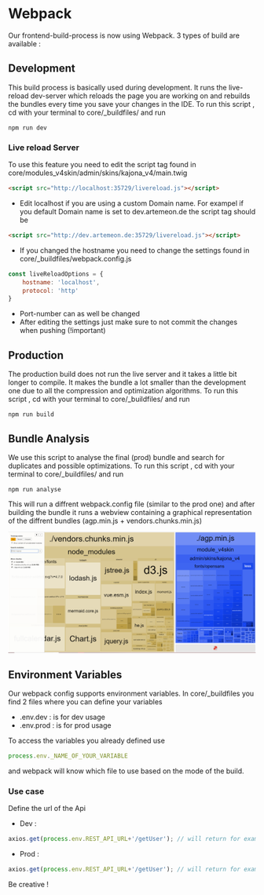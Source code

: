 # Webpack

Our frontend-build-process is now using Webpack. 3 types of build are available : 

## Development
This build process is basically used during development. It runs the live-reload dev-server which reloads the page you are working on and rebuilds the bundles every time you save your changes in the IDE.
To run this script , cd with your terminal to core/_buildfiles/ and run 
```
npm run dev
```

### Live reload Server
To use this feature you need to edit the script tag found in core/modules_v4skin/admin/skins/kajona_v4/main.twig
```html
<script src="http://localhost:35729/livereload.js"></script>
```
- Edit localhost if you are using a custom Domain name. For exampel if you default Domain name is set to dev.artemeon.de the script tag should be 
```html
<script src="http://dev.artemeon.de:35729/livereload.js"></script>
```

- If you changed the hostname you need to change the settings found in core/_buildfiles/webpack.config.js

```javascript
const liveReloadOptions = {
    hostname: 'localhost',
    protocol: 'http'
}
```
- Port-number can as well be changed
- After editing the settings just make sure to not commit the changes when pushing (!important)

## Production
The production build does not run the live server and it takes a little bit longer to compile. It makes the bundle a lot smaller than the development one due to all the compression and optimization algorithms.
To run this script , cd with your terminal to core/_buildfiles/ and run 
```
npm run build
```

## Bundle Analysis
We use this script to analyse the final (prod) bundle and search for duplicates and possible optimizations. To run this script , cd with your terminal to core/_buildfiles/ and run 
```
npm run analyse
```
This will run a diffrent webpack.config file (similar to the prod one) and after building the bundle it runs a webview containing a graphical representation of the diffrent bundles (agp.min.js + vendors.chunks.min.js)

 <div style="text-align:center">
  <img src="./webpackAnalyse.PNG" alt="">
</div>

## Environment Variables
Our webpack config supports environment variables. In core/_buildfiles you find 2 files where you can define your variables 
- .env.dev : is for dev usage 
- .env.prod : is for prod usage

To access the variables you already defined use 

```javascript
process.env._NAME_OF_YOUR_VARIABLE
```
and webpack will know which file to use based on the mode of the build.
### Use case
Define the url of the Api
- Dev : 
```javascript
axios.get(process.env.REST_API_URL+'/getUser'); // will return for example http://dev.artemeon.de/get
```

- Prod :
```javascript 
axios.get(process.env.REST_API_URL+'/getUser'); // will return for example http://localhost/get
```
Be creative !